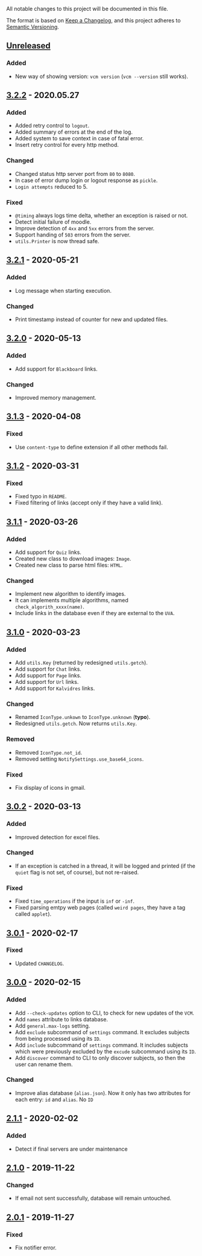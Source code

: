 All notable changes to this project will be documented in this file.

The format is based on [Keep a Changelog](https://keepachangelog.com/en/1.0.0/),
and this project adheres to [Semantic Versioning](https://semver.org/spec/v2.0.0.html).

## [Unreleased]
### Added
* New way of showing version: `vcm version` (`vcm --version` still works).


## [3.2.2] - 2020.05.27
### Added
* Added retry control to `logout`.
* Added summary of errors at the end of the log.
* Added system to save context in case of fatal error.
* Insert retry control for every http method.

### Changed
* Changed status http server port from `80` to `8080`.
* In case of error dump login or logout response as `pickle`.
* `Login attempts` reduced to 5.

### Fixed
* `@timing` always logs time delta, whether an exception is raised or not.
* Detect initial failure of moodle.
* Improve detection of `4xx` and `5xx` errors from the server.
* Support handing of `503` errors from the server.
* `utils.Printer` is now thread safe.


## [3.2.1] - 2020-05-21
### Added
* Log message when starting execution.

### Changed
* Print timestamp instead of counter for new and updated files.


## [3.2.0] - 2020-05-13
### Added
* Add support for `Blackboard` links.

### Changed
* Improved memory management.


## [3.1.3] - 2020-04-08
### Fixed
* Use `content-type` to define extension if all other methods fail.


## [3.1.2] - 2020-03-31
### Fixed
* Fixed typo in `README`.
* Fixed filtering of links (accept only if they have a valid link).


## [3.1.1] - 2020-03-26
### Added
* Add support for `Quiz` links.
* Created new class to download images: `Image`.
* Created new class to parse html files: `HTML`.

### Changed
* Implement new algorithm to identify images.
* It can implements multiple algorithms, named `check_algorith_xxxx(name)`.
* Include links in the database even if they are external to the `UVA`.


## [3.1.0] - 2020-03-23
### Added
* Add `utils.Key` (returned by redesigned `utils.getch`).
* Add support for `Chat` links.
* Add support for `Page` links.
* Add support for `Url` links.
* Add support for `Kalvidres` links.

### Changed
* Renamed `IconType.unkown` to `IconType.unknown` (**typo**).
* Redesigned `utils.getch`. Now returns `utils.Key`.

### Removed
* Removed `IconType.not_id`.
* Removed setting `NotifySettings.use_base64_icons`.

### Fixed
* Fix display of icons in gmail.


## [3.0.2] - 2020-03-13
### Added
* Improved detection for excel files.

### Changed
* If an exception is catched in a thread, it will be logged and printed (if the `quiet` flag is not set, of course), but not re-raised.

### Fixed
* Fixed `time_operations` if the input is `inf` or `-inf`.
* Fixed parsing emtpy web pages (called `weird pages`, they have a tag called `applet`).


## [3.0.1] - 2020-02-17
### Fixed
* Updated `CHANGELOG`.


## [3.0.0] - 2020-02-15
### Added
* Add `--check-updates` option to CLI, to check for new updates of the `VCM`.
* Add `names` attribute to links database.
* Add `general.max-logs` setting.
* Add `exclude` subcommand of `settings` command. It excludes subjects from being processed using its `ID`.
* Add `include` subcommand of `settings` command. It includes subjects which were previously excluded by the `excude` subcommand using its `ID`.
* Add `discover` command to CLI to only discover subjects, so then the user can rename them.

### Changed
* Improve alias database (`alias.json`). Now it only has two attributes for each entry: `id` and `alias`. No `ID`


## [2.1.1] - 2020-02-02
### Added
* Detect if final servers are under maintenance


## [2.1.0] - 2019-11-22
### Changed
* If email not sent successfully, database will remain untouched.


## [2.0.1] - 2019-11-27
### Fixed
* Fix notifier error.


[unreleased]: https://github.com/sralloza/vcm/compare/v3.2.2...HEAD
[3.2.2]: https://github.com/sralloza/vcm/compare/v3.2.1...v3.2.2
[3.2.1]: https://github.com/sralloza/vcm/compare/v3.2.0...v3.2.1
[3.2.0]: https://github.com/sralloza/vcm/compare/v3.1.3...v3.2.0
[3.1.3]: https://github.com/sralloza/vcm/compare/v3.1.2...v3.1.3
[3.1.2]: https://github.com/sralloza/vcm/compare/v3.1.1...v3.1.2
[3.1.1]: https://github.com/sralloza/vcm/compare/v3.1.0...v3.1.1
[3.1.0]: https://github.com/sralloza/vcm/compare/v3.0.2...v3.1.0
[3.0.2]: https://github.com/sralloza/vcm/compare/v3.0.1...v3.0.2
[3.0.1]: https://github.com/sralloza/vcm/compare/v3.0.0...v3.0.1
[3.0.0]: https://github.com/sralloza/vcm/compare/v2.1.1...v3.0.0
[2.1.1]: https://github.com/sralloza/vcm/compare/v2.1.0...v2.1.1
[2.1.0]: https://github.com/sralloza/vcm/compare/v2.0.1...v2.1.0
[2.0.1]: https://github.com/sralloza/vcm/compare/v2.0.0...v2.0.1
